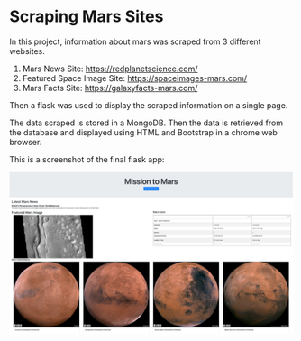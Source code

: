 # Scraping Mars Sites
In this project, information about mars was scraped from 3 different websites. 

1. Mars News Site: https://redplanetscience.com/
2. Featured Space Image Site: https://spaceimages-mars.com/
3. Mars Facts Site: https://galaxyfacts-mars.com/


Then a flask was used to display the scraped information on a single page. 

The data scraped is stored in a MongoDB. Then the data is retrieved from the database and displayed using HTML and Bootstrap in a chrome web browser.

This is a screenshot of the final flask app:

![Mars Infro Flask App](FlaskAppScreenshot.png)
